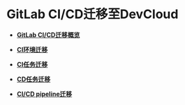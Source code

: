 # **GitLab CI/CD迁移至DevCloud**<a name="devcloud_migration_0300"></a>

-   **[GitLab CI/CD迁移概览](GitLab-CI-CD迁移概览.md)**  

-   **[CI环境迁移](CI环境迁移.md)**  

-   **[CI任务迁移](CI任务迁移.md)**  

-   **[CD任务迁移](CD任务迁移.md)**  

-   **[CI/CD pipeline迁移](CI-CD-pipeline迁移.md)**  


